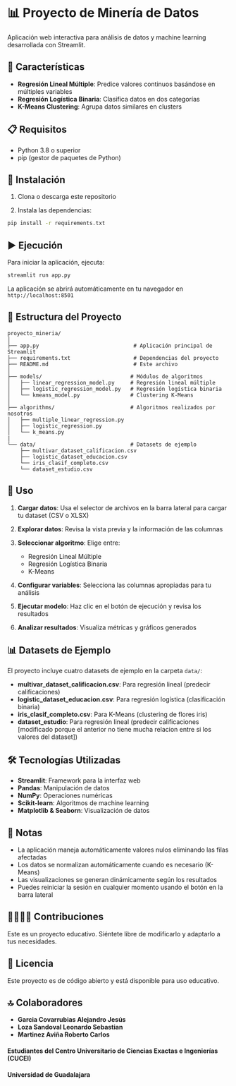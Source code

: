 # 📊 Proyecto de Minería de Datos

Aplicación web interactiva para análisis de datos y machine learning desarrollada con Streamlit.

## 🚀 Características

- **Regresión Lineal Múltiple**: Predice valores continuos basándose en múltiples variables
- **Regresión Logística Binaria**: Clasifica datos en dos categorías
- **K-Means Clustering**: Agrupa datos similares en clusters

## 📋 Requisitos

- Python 3.8 o superior
- pip (gestor de paquetes de Python)

## 🔧 Instalación

1. Clona o descarga este repositorio

2. Instala las dependencias:
```bash
pip install -r requirements.txt
```

## ▶️ Ejecución

Para iniciar la aplicación, ejecuta:

```bash
streamlit run app.py
```

La aplicación se abrirá automáticamente en tu navegador en `http://localhost:8501`

## 📁 Estructura del Proyecto

```
proyecto_mineria/
│
├── app.py                              # Aplicación principal de Streamlit
├── requirements.txt                    # Dependencias del proyecto
├── README.md                           # Este archivo
│
├── models/                            # Módulos de algoritmos
│   ├── linear_regression_model.py     # Regresión lineal múltiple
│   ├── logistic_regression_model.py   # Regresión logística binaria
│   └── kmeans_model.py                # Clustering K-Means
│
├── algorithms/                        # Algoritmos realizados por nosotros
│   ├── multiple_linear_regression.py  
│   ├── logistic_regression.py         
│   └── k_means.py 
|
└── data/                              # Datasets de ejemplo
    ├── multivar_dataset_calificacion.csv
    ├── logistic_dataset_educacion.csv
    └── iris_clasif_completo.csv
    └── dataset_estudio.csv
```

## 📖 Uso

1. **Cargar datos**: Usa el selector de archivos en la barra lateral para cargar tu dataset (CSV o XLSX)

2. **Explorar datos**: Revisa la vista previa y la información de las columnas

3. **Seleccionar algoritmo**: Elige entre:
   - Regresión Lineal Múltiple
   - Regresión Logística Binaria
   - K-Means

4. **Configurar variables**: Selecciona las columnas apropiadas para tu análisis

5. **Ejecutar modelo**: Haz clic en el botón de ejecución y revisa los resultados

6. **Analizar resultados**: Visualiza métricas y gráficos generados

## 📊 Datasets de Ejemplo

El proyecto incluye cuatro datasets de ejemplo en la carpeta `data/`:

- **multivar_dataset_calificacion.csv**: Para regresión lineal (predecir calificaciones)
- **logistic_dataset_educacion.csv**: Para regresión logística (clasificación binaria)
- **iris_clasif_completo.csv**: Para K-Means (clustering de flores iris)
- **dataset_estudio**: Para regresión lineal (predecir calificaciones [modificado porque el anterior no tiene mucha relacion entre si los valores del dataset])

## 🛠️ Tecnologías Utilizadas

- **Streamlit**: Framework para la interfaz web
- **Pandas**: Manipulación de datos
- **NumPy**: Operaciones numéricas
- **Scikit-learn**: Algoritmos de machine learning
- **Matplotlib & Seaborn**: Visualización de datos

## 📝 Notas

- La aplicación maneja automáticamente valores nulos eliminando las filas afectadas
- Los datos se normalizan automáticamente cuando es necesario (K-Means)
- Las visualizaciones se generan dinámicamente según los resultados
- Puedes reiniciar la sesión en cualquier momento usando el botón en la barra lateral

## 🫱🏻‍🫲🏻 Contribuciones

Este es un proyecto educativo. Siéntete libre de modificarlo y adaptarlo a tus necesidades.

## 📄 Licencia

Este proyecto es de código abierto y está disponible para uso educativo.

## 🔝 Colaboradores

- **Garcia Covarrubias Alejandro Jesús**
- **Loza Sandoval Leonardo Sebastian**
- **Martinez Aviña Roberto Carlos**

#### **Estudiantes del Centro Universitario de Ciencias Exactas e Ingenierías (CUCEI)**
#### **Universidad de Guadalajara**